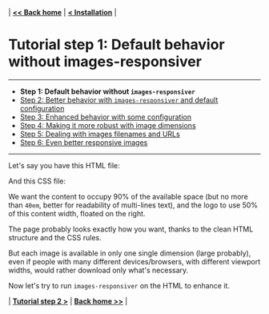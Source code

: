 | **[<< Back home](/images-responsiver/#documentation)** | **[< Installation](/images-responsiver/installation.html)** |

# Tutorial step 1: Default behavior without images-responsiver

----

- **Step 1: Default behavior without `images-responsiver`**
- [Step 2: Better behavior with `images-responsiver` and default configuration](https://nhoizey.github.io/images-responsiver/tutorial-02-images-responsiver-default.html)
- [Step 3: Enhanced behavior with some configuration](https://nhoizey.github.io/images-responsiver/tutorial-03-images-responsiver-simple-configuration.html)
- [Step 4: Making it more robust with image dimensions](https://nhoizey.github.io/images-responsiver/tutorial-04-images-dimensions.html)
- [Step 5: Dealing with images filenames and URLs](https://nhoizey.github.io/images-responsiver/tutorial-05-images-urls.html)
- [Step 6: Even better responsive images](https://nhoizey.github.io/images-responsiver/tutorial-06-even-better-responsive-images.html)

----

Let's say you have this HTML file:

<script src="https://gist-it.appspot.com/github/nhoizey/images-responsiver/raw/master/docs/examples/02-images-responsiver-default/page.html"></script>

And this CSS file:

<script src="https://gist-it.appspot.com/github/nhoizey/images-responsiver/raw/master/docs/examples/02-images-responsiver-default/styles.css"></script>

We want the content to occupy 90% of the available space (but no more than `40em`, better for readability of multi-lines text), and the logo to use 50% of this content width, floated on the right.

The page probably looks exactly how you want, thanks to the clean HTML structure and the CSS rules.

But each image is available in only one single dimension (large probably), even if people with many different devices/browsers, with different viewport widths, would rather download only what's necessary.

Now let's try to run `images-responsiver` on the HTML to enhance it.

| **[Tutorial step 2 >](/images-responsiver/tutorial-02-images-responsiver-default.html)** | **[Back home >>](/images-responsiver/#documentation)** |
